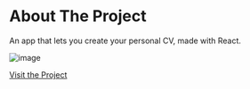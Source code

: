
# About The Project

An app that lets you create your personal CV, made with React.

![image](https://github.com/user-attachments/assets/dcdc1671-8669-4183-bd57-3070488d532f)

[Visit the Project](https://cv-creator-alpha-ten.vercel.app/)
